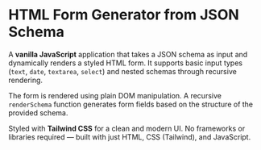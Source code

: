 # HTML Form Generator from JSON Schema

A **vanilla JavaScript** application that takes a JSON schema as input and dynamically renders a styled HTML form. It supports basic input types (`text`, `date`, `textarea`, `select`) and nested schemas through recursive rendering.

The form is rendered using plain DOM manipulation. A recursive `renderSchema` function generates form fields based on the structure of the provided schema.

Styled with **Tailwind CSS** for a clean and modern UI. No frameworks or libraries required — built with just HTML, CSS (Tailwind), and JavaScript.
